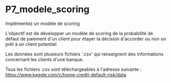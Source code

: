 # P7_modele_scoring

Implémentez un modèle de scoring

L'objectif est de développer un modèle de scoring de la probabilité de défaut de paiement d'un client pour étayer la décision d'accorder ou non un prêt à un client potentiel

Les données sont plusieurs fichiers '.csv' qui renseignent des informations concernant les clients d'une banque.

Tous les fichiers .csv sont téléchargeables à l'adresse suivante : https://www.kaggle.com/c/home-credit-default-risk/data


